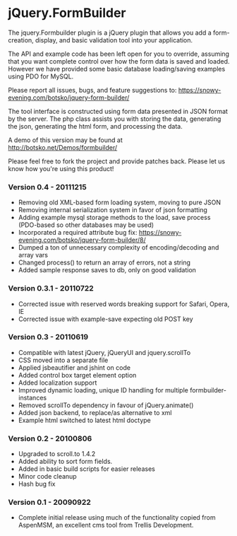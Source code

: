jQuery.FormBuilder
==================
The jquery.Formbuilder plugin is a jQuery plugin that allows you add a
form-creation, display, and basic validation tool into your application.

The API and example code has been left open for you to override,
assuming that you want complete control over how the form data is saved
and loaded. However we have provided some basic database loading/saving
examples using PDO for MySQL.

Please report all issues, bugs, and feature suggestions
to: https://snowy-evening.com/botsko/jquery-form-builder/

The tool interface is constructed using form data presented in JSON
format by the server. The php class assists you with storing the data,
generating the json, generating the html form, and processing the data.

A demo of this version may be found at
http://botsko.net/Demos/formbuilder/

Please feel free to fork the project and provide patches back.
Please let us know how you're using this product!


### Version 0.4 - 20111215
- Removing old XML-based form loading system, moving to pure JSON
- Removing internal serialization system in favor of json formatting
- Adding example mysql storage methods to the load, save process
  (PDO-based so other databases may be used)
- Incorporated a required attribute bug fix:
  https://snowy-evening.com/botsko/jquery-form-builder/8/
- Dumped a ton of unnecessary complexity of encoding/decoding and array
  vars
- Changed process() to return an array of errors, not a string
- Added sample response saves to db, only on good validation

### Version 0.3.1 - 20110722
- Corrected issue with reserved words breaking support for Safari,
  Opera, IE
- Corrected issue with example-save expecting old POST key

### Version 0.3 - 20110619
- Compatible with latest jQuery, jQueryUI and jquery.scrollTo
- CSS moved into a separate file
- Applied jsbeautifier and jshint on code
- Added control box target element option
- Added localization support
- Improved dynamic loading, unique ID handling for multiple
  formbuilder-instances
- Removed scrollTo dependency in favour of jQuery.animate()
- Added json backend, to replace/as alternative to xml
- Example html switched to latest html doctype

### Version 0.2 - 20100806
- Upgraded to scroll.to 1.4.2
- Added ability to sort form fields.
- Added in basic build scripts for easier releases
- Minor code cleanup
- Hash bug fix

### Version 0.1 - 20090922
- Complete initial release using much of the functionality copied from
  AspenMSM, an excellent cms tool from Trellis Development.
